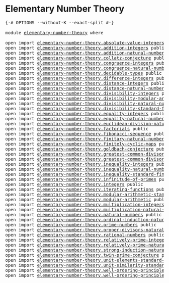 # Elementary Number Theory

<pre class="Agda"><a id="37" class="Symbol">{-#</a> <a id="41" class="Keyword">OPTIONS</a> <a id="49" class="Pragma">--without-K</a> <a id="61" class="Pragma">--exact-split</a> <a id="75" class="Symbol">#-}</a>

<a id="80" class="Keyword">module</a> <a id="87" href="elementary-number-theory.html" class="Module">elementary-number-theory</a> <a id="112" class="Keyword">where</a>

<a id="119" class="Keyword">open</a> <a id="124" class="Keyword">import</a> <a id="131" href="elementary-number-theory.absolute-value-integers.html" class="Module">elementary-number-theory.absolute-value-integers</a> <a id="180" class="Keyword">public</a>
<a id="187" class="Keyword">open</a> <a id="192" class="Keyword">import</a> <a id="199" href="elementary-number-theory.addition-integers.html" class="Module">elementary-number-theory.addition-integers</a> <a id="242" class="Keyword">public</a>
<a id="249" class="Keyword">open</a> <a id="254" class="Keyword">import</a> <a id="261" href="elementary-number-theory.addition-natural-numbers.html" class="Module">elementary-number-theory.addition-natural-numbers</a> <a id="311" class="Keyword">public</a>
<a id="318" class="Keyword">open</a> <a id="323" class="Keyword">import</a> <a id="330" href="elementary-number-theory.collatz-conjecture.html" class="Module">elementary-number-theory.collatz-conjecture</a> <a id="374" class="Keyword">public</a>
<a id="381" class="Keyword">open</a> <a id="386" class="Keyword">import</a> <a id="393" href="elementary-number-theory.congruence-integers.html" class="Module">elementary-number-theory.congruence-integers</a> <a id="438" class="Keyword">public</a>
<a id="445" class="Keyword">open</a> <a id="450" class="Keyword">import</a> <a id="457" href="elementary-number-theory.congruence-natural-numbers.html" class="Module">elementary-number-theory.congruence-natural-numbers</a> <a id="509" class="Keyword">public</a>
<a id="516" class="Keyword">open</a> <a id="521" class="Keyword">import</a> <a id="528" href="elementary-number-theory.decidable-types.html" class="Module">elementary-number-theory.decidable-types</a> <a id="569" class="Keyword">public</a>
<a id="576" class="Keyword">open</a> <a id="581" class="Keyword">import</a> <a id="588" href="elementary-number-theory.difference-integers.html" class="Module">elementary-number-theory.difference-integers</a> <a id="633" class="Keyword">public</a>
<a id="640" class="Keyword">open</a> <a id="645" class="Keyword">import</a> <a id="652" href="elementary-number-theory.distance-integers.html" class="Module">elementary-number-theory.distance-integers</a> <a id="695" class="Keyword">public</a>
<a id="702" class="Keyword">open</a> <a id="707" class="Keyword">import</a> <a id="714" href="elementary-number-theory.distance-natural-numbers.html" class="Module">elementary-number-theory.distance-natural-numbers</a> <a id="764" class="Keyword">public</a>
<a id="771" class="Keyword">open</a> <a id="776" class="Keyword">import</a> <a id="783" href="elementary-number-theory.divisibility-integers.html" class="Module">elementary-number-theory.divisibility-integers</a> <a id="830" class="Keyword">public</a>
<a id="837" class="Keyword">open</a> <a id="842" class="Keyword">import</a> <a id="849" href="elementary-number-theory.divisibility-modular-arithmetic.html" class="Module">elementary-number-theory.divisibility-modular-arithmetic</a> <a id="906" class="Keyword">public</a>
<a id="913" class="Keyword">open</a> <a id="918" class="Keyword">import</a> <a id="925" href="elementary-number-theory.divisibility-natural-numbers.html" class="Module">elementary-number-theory.divisibility-natural-numbers</a> <a id="979" class="Keyword">public</a>
<a id="986" class="Keyword">open</a> <a id="991" class="Keyword">import</a> <a id="998" href="elementary-number-theory.divisibility-standard-finite-types.html" class="Module">elementary-number-theory.divisibility-standard-finite-types</a> <a id="1058" class="Keyword">public</a>
<a id="1065" class="Keyword">open</a> <a id="1070" class="Keyword">import</a> <a id="1077" href="elementary-number-theory.equality-integers.html" class="Module">elementary-number-theory.equality-integers</a> <a id="1120" class="Keyword">public</a>
<a id="1127" class="Keyword">open</a> <a id="1132" class="Keyword">import</a> <a id="1139" href="elementary-number-theory.equality-natural-numbers.html" class="Module">elementary-number-theory.equality-natural-numbers</a> <a id="1189" class="Keyword">public</a>
<a id="1196" class="Keyword">open</a> <a id="1201" class="Keyword">import</a> <a id="1208" href="elementary-number-theory.euclidean-division-natural-numbers.html" class="Module">elementary-number-theory.euclidean-division-natural-numbers</a> <a id="1268" class="Keyword">public</a>
<a id="1275" class="Keyword">open</a> <a id="1280" class="Keyword">import</a> <a id="1287" href="elementary-number-theory.factorials.html" class="Module">elementary-number-theory.factorials</a> <a id="1323" class="Keyword">public</a>
<a id="1330" class="Keyword">open</a> <a id="1335" class="Keyword">import</a> <a id="1342" href="elementary-number-theory.fibonacci-sequence.html" class="Module">elementary-number-theory.fibonacci-sequence</a> <a id="1386" class="Keyword">public</a>
<a id="1393" class="Keyword">open</a> <a id="1398" class="Keyword">import</a> <a id="1405" href="elementary-number-theory.finitary-natural-numbers.html" class="Module">elementary-number-theory.finitary-natural-numbers</a> <a id="1455" class="Keyword">public</a>
<a id="1462" class="Keyword">open</a> <a id="1467" class="Keyword">import</a> <a id="1474" href="elementary-number-theory.finitely-cyclic-maps.html" class="Module">elementary-number-theory.finitely-cyclic-maps</a> <a id="1520" class="Keyword">public</a>
<a id="1527" class="Keyword">open</a> <a id="1532" class="Keyword">import</a> <a id="1539" href="elementary-number-theory.goldbach-conjecture.html" class="Module">elementary-number-theory.goldbach-conjecture</a> <a id="1584" class="Keyword">public</a>
<a id="1591" class="Keyword">open</a> <a id="1596" class="Keyword">import</a> <a id="1603" href="elementary-number-theory.greatest-common-divisor-integers.html" class="Module">elementary-number-theory.greatest-common-divisor-integers</a> <a id="1661" class="Keyword">public</a>
<a id="1668" class="Keyword">open</a> <a id="1673" class="Keyword">import</a> <a id="1680" href="elementary-number-theory.greatest-common-divisor-natural-numbers.html" class="Module">elementary-number-theory.greatest-common-divisor-natural-numbers</a> <a id="1745" class="Keyword">public</a>
<a id="1752" class="Keyword">open</a> <a id="1757" class="Keyword">import</a> <a id="1764" href="elementary-number-theory.inequality-integers.html" class="Module">elementary-number-theory.inequality-integers</a> <a id="1809" class="Keyword">public</a>
<a id="1816" class="Keyword">open</a> <a id="1821" class="Keyword">import</a> <a id="1828" href="elementary-number-theory.inequality-natural-numbers.html" class="Module">elementary-number-theory.inequality-natural-numbers</a> <a id="1880" class="Keyword">public</a>
<a id="1887" class="Keyword">open</a> <a id="1892" class="Keyword">import</a> <a id="1899" href="elementary-number-theory.inequality-standard-finite-types.html" class="Module">elementary-number-theory.inequality-standard-finite-types</a> <a id="1957" class="Keyword">public</a>
<a id="1964" class="Keyword">open</a> <a id="1969" class="Keyword">import</a> <a id="1976" href="elementary-number-theory.infinitude-of-primes.html" class="Module">elementary-number-theory.infinitude-of-primes</a> <a id="2022" class="Keyword">public</a>
<a id="2029" class="Keyword">open</a> <a id="2034" class="Keyword">import</a> <a id="2041" href="elementary-number-theory.integers.html" class="Module">elementary-number-theory.integers</a> <a id="2075" class="Keyword">public</a>
<a id="2082" class="Keyword">open</a> <a id="2087" class="Keyword">import</a> <a id="2094" href="elementary-number-theory.iterating-functions.html" class="Module">elementary-number-theory.iterating-functions</a> <a id="2139" class="Keyword">public</a>
<a id="2146" class="Keyword">open</a> <a id="2151" class="Keyword">import</a> <a id="2158" href="elementary-number-theory.modular-arithmetic-standard-finite-types.html" class="Module">elementary-number-theory.modular-arithmetic-standard-finite-types</a> <a id="2224" class="Keyword">public</a>
<a id="2231" class="Keyword">open</a> <a id="2236" class="Keyword">import</a> <a id="2243" href="elementary-number-theory.modular-arithmetic.html" class="Module">elementary-number-theory.modular-arithmetic</a> <a id="2287" class="Keyword">public</a>
<a id="2294" class="Keyword">open</a> <a id="2299" class="Keyword">import</a> <a id="2306" href="elementary-number-theory.multiplication-integers.html" class="Module">elementary-number-theory.multiplication-integers</a> <a id="2355" class="Keyword">public</a>
<a id="2362" class="Keyword">open</a> <a id="2367" class="Keyword">import</a> <a id="2374" href="elementary-number-theory.multiplication-natural-numbers.html" class="Module">elementary-number-theory.multiplication-natural-numbers</a> <a id="2430" class="Keyword">public</a>
<a id="2437" class="Keyword">open</a> <a id="2442" class="Keyword">import</a> <a id="2449" href="elementary-number-theory.natural-numbers.html" class="Module">elementary-number-theory.natural-numbers</a> <a id="2490" class="Keyword">public</a>
<a id="2497" class="Keyword">open</a> <a id="2502" class="Keyword">import</a> <a id="2509" href="elementary-number-theory.ordinal-induction-natural-numbers.html" class="Module">elementary-number-theory.ordinal-induction-natural-numbers</a> <a id="2568" class="Keyword">public</a>
<a id="2575" class="Keyword">open</a> <a id="2580" class="Keyword">import</a> <a id="2587" href="elementary-number-theory.prime-numbers.html" class="Module">elementary-number-theory.prime-numbers</a> <a id="2626" class="Keyword">public</a>
<a id="2633" class="Keyword">open</a> <a id="2638" class="Keyword">import</a> <a id="2645" href="elementary-number-theory.proper-divisors-natural-numbers.html" class="Module">elementary-number-theory.proper-divisors-natural-numbers</a> <a id="2702" class="Keyword">public</a>
<a id="2709" class="Keyword">open</a> <a id="2714" class="Keyword">import</a> <a id="2721" href="elementary-number-theory.rational-numbers.html" class="Module">elementary-number-theory.rational-numbers</a> <a id="2763" class="Keyword">public</a>
<a id="2770" class="Keyword">open</a> <a id="2775" class="Keyword">import</a> <a id="2782" href="elementary-number-theory.relatively-prime-integers.html" class="Module">elementary-number-theory.relatively-prime-integers</a> <a id="2833" class="Keyword">public</a>
<a id="2840" class="Keyword">open</a> <a id="2845" class="Keyword">import</a> <a id="2852" href="elementary-number-theory.relatively-prime-natural-numbers.html" class="Module">elementary-number-theory.relatively-prime-natural-numbers</a> <a id="2910" class="Keyword">public</a>
<a id="2917" class="Keyword">open</a> <a id="2922" class="Keyword">import</a> <a id="2929" href="elementary-number-theory.strong-induction-natural-numbers.html" class="Module">elementary-number-theory.strong-induction-natural-numbers</a> <a id="2987" class="Keyword">public</a>
<a id="2994" class="Keyword">open</a> <a id="2999" class="Keyword">import</a> <a id="3006" href="elementary-number-theory.twin-prime-conjecture.html" class="Module">elementary-number-theory.twin-prime-conjecture</a> <a id="3053" class="Keyword">public</a>
<a id="3060" class="Keyword">open</a> <a id="3065" class="Keyword">import</a> <a id="3072" href="elementary-number-theory.unit-elements-standard-finite-types.html" class="Module">elementary-number-theory.unit-elements-standard-finite-types</a> <a id="3133" class="Keyword">public</a>
<a id="3140" class="Keyword">open</a> <a id="3145" class="Keyword">import</a> <a id="3152" href="elementary-number-theory.unit-similarity-standard-finite-types.html" class="Module">elementary-number-theory.unit-similarity-standard-finite-types</a> <a id="3215" class="Keyword">public</a>
<a id="3222" class="Keyword">open</a> <a id="3227" class="Keyword">import</a> <a id="3234" href="elementary-number-theory.well-ordering-principle-natural-numbers.html" class="Module">elementary-number-theory.well-ordering-principle-natural-numbers</a> <a id="3299" class="Keyword">public</a>
<a id="3306" class="Keyword">open</a> <a id="3311" class="Keyword">import</a> <a id="3318" href="elementary-number-theory.well-ordering-principle-standard-finite-types.html" class="Module">elementary-number-theory.well-ordering-principle-standard-finite-types</a> <a id="3389" class="Keyword">public</a>
</pre>